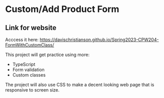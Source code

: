 # Custom/Add Product Form

## Link for website
Acccess it here: https://davischristianson.github.io/Spring2023-CPW204-FormWithCustomClass/

This project will get practice using more:
- TypeScript 
- Form validation
- Custom classes

The project will also use CSS to make a decent looking web page
that is responsive to screen size.
